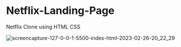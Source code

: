 # Netflix-Landing-Page
Netflix Clone using HTML CSS

![screencapture-127-0-0-1-5500-index-html-2023-02-26-20_22_29](https://user-images.githubusercontent.com/74142521/221418022-fb38571d-8af9-4938-a081-1ff79be324bf.png)
